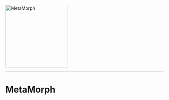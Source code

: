 <img alt="MetaMorph" src="https://github.com/metamorph-scheme/metamorph/blob/TL/AddLogo/icon/logoLight.png" width="200">

---

# MetaMorph